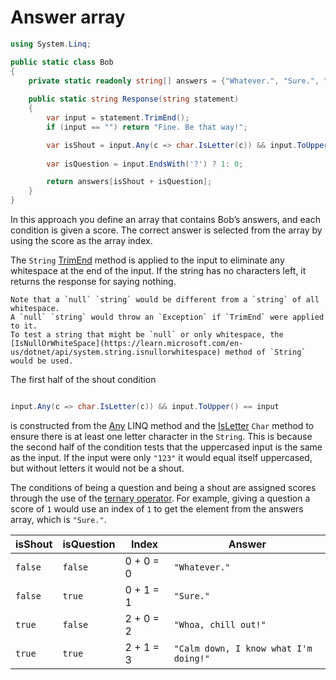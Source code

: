 # Answer array

```csharp
using System.Linq;

public static class Bob
{
    private static readonly string[] answers = {"Whatever.", "Sure.", "Whoa, chill out!", "Calm down, I know what I'm doing!"};
    
    public static string Response(string statement)
    {
        var input = statement.TrimEnd();
        if (input == "") return "Fine. Be that way!";

        var isShout = input.Any(c => char.IsLetter(c)) && input.ToUpper() == input ? 2: 0;
        
        var isQuestion = input.EndsWith('?') ? 1: 0;

        return answers[isShout + isQuestion];
    }
}
```

In this approach you define an array that contains Bob’s answers, and each condition is given a score.
The correct answer is selected from the array by using the score as the array index.

The `String` [TrimEnd][trimend] method is applied to the input to eliminate any whitespace at the end of the input.
If the string has no characters left, it returns the response for saying nothing.

```exercism/caution
Note that a `null` `string` would be different from a `string` of all whitespace.
A `null` `string` would throw an `Exception` if `TrimEnd` were applied to it.
To test a string that might be `null` or only whitespace, the [IsNullOrWhiteSpace](https://learn.microsoft.com/en-us/dotnet/api/system.string.isnullorwhitespace) method of `String` would be used.
```

The first half of the shout condition 

```csharp

input.Any(c => char.IsLetter(c)) && input.ToUpper() == input
```

is constructed from the [Any][any] LINQ method and the [IsLetter][isletter] `Char` method to ensure there is at least one letter character in the `String`.
This is because the second half of the condition tests that the uppercased input is the same as the input.
If the input were only `"123"` it would equal itself uppercased, but without letters it would not be a shout.

The conditions of being a question and being a shout are assigned scores through the use of the [ternary operator][ternary].
For example, giving a question a score of `1` would use an index of `1` to get the element from the answers array, which is `"Sure."`.

| isShout | isQuestion | Index     | Answer                                |
| ------- | ---------- | --------- | ------------------------------------- |
| `false` | `false`    | 0 + 0 = 0 | `"Whatever."`                         |
| `false` | `true`     | 0 + 1 = 1 | `"Sure."`                             |
| `true`  | `false`    | 2 + 0 = 2 | `"Whoa, chill out!"`                  |
| `true`  | `true`     | 2 + 1 = 3 | `"Calm down, I know what I'm doing!"` |

[trimend]: https://learn.microsoft.com/en-us/dotnet/api/system.string.trimend
[isnullorwhitespace]: https://learn.microsoft.com/en-us/dotnet/api/system.string.isnullorwhitespace
[any]: https://learn.microsoft.com/en-us/dotnet/api/system.linq.enumerable.any
[isletter]: https://learn.microsoft.com/en-us/dotnet/api/system.char.isletter
[ternary]: https://learn.microsoft.com/en-us/dotnet/csharp/language-reference/operators/conditional-operator
